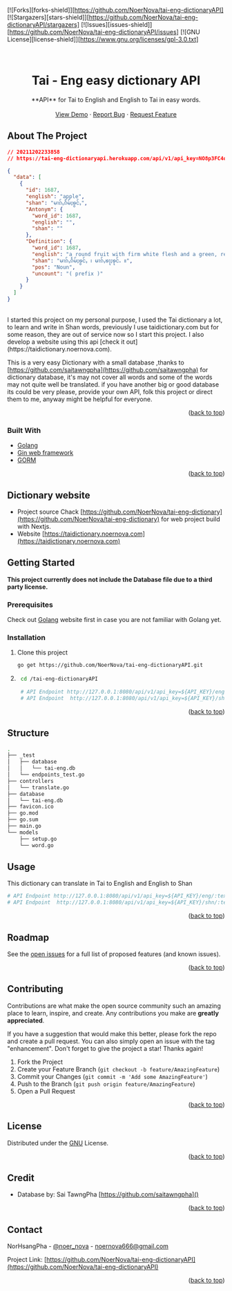 <div id="top"></div>

[![Forks][forks-shield]][https://github.com/NoerNova/tai-eng-dictionaryAPI]
[![Stargazers][stars-shield]][https://github.com/NoerNova/tai-eng-dictionaryAPI/stargazers]
[![Issues][issues-shield]][https://github.com/NoerNova/tai-eng-dictionaryAPI/issues]
[![GNU License][license-shield]][https://www.gnu.org/licenses/gpl-3.0.txt]


<!-- PROJECT LOGO -->
<br />
<div align="center">

<h1 align="center">Tai - Eng easy dictionary API</h3>

  <p align="center">
    **API** for Tai to English and English to Tai in easy words.
    <br />
    <br />
    <a href="https://tai-eng-dictionaryapi.herokuapp.com/api/v1/api_key=NO8p3FC4qMrTzx1RUjRXNXWrqlLa8DkDjmRgt7s9rDE=/eng/apple">View Demo</a>
    ·
    <a href="https://github.com/NoerNova/tai-eng-dictionaryAPI/issues">Report Bug</a>
    ·
    <a href="https://github.com/NoerNova/tai-eng-dictionaryAPI/issues">Request Feature</a>
  </p>
</div>


<!-- ABOUT THE PROJECT -->
## About The Project
```json
// 20211202233858
// https://tai-eng-dictionaryapi.herokuapp.com/api/v1/api_key=NO8p3FC4qMrTzx1RUjRXNXWrqlLa8DkDjmRgt7s9rDE=/eng/apple

{
  "data": [
    {
      "id": 1687,
      "english": "apple",
      "shan": "မၢၵ်ႇၵႅမ်ႈၶွင်ႇ",
      "Antonym": {
        "word_id": 1687,
        "english": "",
        "shan": ""
      },
      "Definition": {
        "word_id": 1687,
        "english": "a round fruit with firm white flesh and a green, red or yellow skin ",
        "shan": "မၢၵ်ႇၵႅမ်ႈၶွင်ႇ ၊ မၢၵ်ႇၶႃႈၶုင်ႉ ။",
        "pos": "Noun",
        "uncount": "( prefix )"
      }
    }
  ]
}
```

<br />
I started this project on my personal purpose, I used the Tai dictionary a lot, to learn and write in Shan words, previously I use taidictionary.com but for some reason, they are out of service now so I start this project.
I also develop a website using this api [check it out](https://taidictionary.noernova.com).


This is a very easy Dictionary with a small database ,thanks to [https://github.com/saitawngpha](https://github.com/saitawngpha) for dictionary database, it's may not cover all words and some of the words may not quite well be translated. if you have another big or good database its could be very please, provide your own API, folk this project or direct them to me, anyway might be helpful for everyone.

<p align="right">(<a href="#top">back to top</a>)</p>



### Built With

* [Golang](https://go.dev/)
* [Gin web framework](https://github.com/gin-gonic/gin)
* [GORM](https://gorm.io/index.html)

<p align="right">(<a href="#top">back to top</a>)</p>


## Dictionary website

* Project source Chack [https://github.com/NoerNova/tai-eng-dictionary](https://github.com/NoerNova/tai-eng-dictionary) for web project build with Nextjs.
* Website [https://taidictionary.noernova.com](https://taidictionary.noernova.com)



<!-- GETTING STARTED -->
## Getting Started

**This project currently does not include the Database file due to a third party license.**

### Prerequisites

Check out [Golang](https://go.dev/learn/) website first in case you are not familiar with Golang yet.

### Installation

1. Clone this project 
	```sh
	go get https://github.com/NoerNova/tai-eng-dictionaryAPI.git
	```
2. ```sh
	cd /tai-eng-dictionaryAPI
	
	# API Endpoint http://127.0.0.1:8080/api/v1/api_key=${API_KEY}/eng/:text
	# API Endpoint  http://127.0.0.1:8080/api/v1/api_key=${API_KEY}/shn/:text
	```



<p align="right">(<a href="#top">back to top</a>)</p>


## Structure
```sh
.
├── _test
│   ├── database
│   │   └── tai-eng.db
│   └── endpoints_test.go
├── controllers
│   └── translate.go
├── database
│   └── tai-eng.db
├── favicon.ico
├── go.mod
├── go.sum
├── main.go
└── models
    ├── setup.go
    └── word.go
```

<!-- USAGE EXAMPLES -->
## Usage

This dictionary can translate in Tai to English and English to Shan
```sh
# API Endpoint http://127.0.0.1:8080/api/v1/api_key=${API_KEY}/eng/:text
# API Endpoint  http://127.0.0.1:8080/api/v1/api_key=${API_KEY}/shn/:text
```

<p align="right">(<a href="#top">back to top</a>)</p>



<!-- ROADMAP -->
## Roadmap

See the [open issues](https://github.com/NoerNova/tai-eng-dictionaryAPI/issues) for a full list of proposed features (and known issues).

<p align="right">(<a href="#top">back to top</a>)</p>



<!-- CONTRIBUTING -->
## Contributing

Contributions are what make the open source community such an amazing place to learn, inspire, and create. Any contributions you make are **greatly appreciated**.

If you have a suggestion that would make this better, please fork the repo and create a pull request. You can also simply open an issue with the tag "enhancement".
Don't forget to give the project a star! Thanks again!

1. Fork the Project
2. Create your Feature Branch (`git checkout -b feature/AmazingFeature`)
3. Commit your Changes (`git commit -m 'Add some AmazingFeature'`)
4. Push to the Branch (`git push origin feature/AmazingFeature`)
5. Open a Pull Request

<p align="right">(<a href="#top">back to top</a>)</p>

<!-- LICENSE -->
## License

Distributed under the [GNU](https://www.gnu.org/licenses/gpl-3.0.txt) License.

<p align="right">(<a href="#top">back to top</a>)</p>

<!-- CREDIT -->
## Credit

* Database by: Sai TawngPha [https://github.com/saitawngpha]()

<p align="right">(<a href="#top">back to top</a>)</p>

<!-- CONTACT -->
## Contact

NorHsangPha - [@noer_nova](https://twitter.com/noer_nova) - noernova666@gmail.com

Project Link: [https://github.com/NoerNova/tai-eng-dictionaryAPI](https://github.com/NoerNova/tai-eng-dictionaryAPI)

<p align="right">(<a href="#top">back to top</a>)</p>